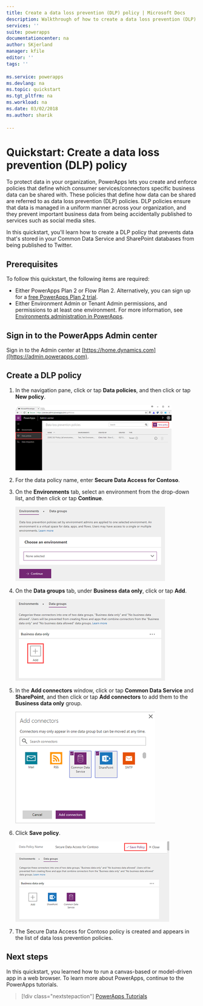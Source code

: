 ```yaml
---
title: Create a data loss prevention (DLP) policy | Microsoft Docs
description: Walkthrough of how to create a data loss prevention (DLP) policy
services: ''
suite: powerapps
documentationcenter: na
author: SKjerland
manager: kfile
editor: ''
tags: ''

ms.service: powerapps
ms.devlang: na
ms.topic: quickstart
ms.tgt_pltfrm: na
ms.workload: na
ms.date: 03/02/2018
ms.author: sharik

---
```

# Quickstart: Create a data loss prevention (DLP) policy
To protect data in your organization, PowerApps lets you create and enforce policies that define which consumer services/connectors specific business data can be shared with. These policies that define how data can be shared are referred to as data loss prevention (DLP) policies. DLP policies ensure that data is managed in a uniform manner across your organization, and they prevent important business data from being accidentally published to services such as social media sites.

In this quickstart, you'll learn how to create a DLP policy that prevents data that's stored in your Common Data Service and SharePoint databases from being published to Twitter.

## Prerequisites
To follow this quickstart, the following items are required:
* Either PowerApps Plan 2 or Flow Plan 2. Alternatively, you can sign up for a [free PowerApps Plan 2 trial](https://web.powerapps.com/signup?redirect=marketing&email=).
* Either Environment Admin or Tenant Admin permissions, and permissions to at least one environment. For more information, see [Environments administration in PowerApps](administrator/environments-administration.md).

## Sign in to the PowerApps Admin center
Sign in to the Admin center at [https://home.dynamics.com]([https://admin.powerapps.com).

## Create a DLP policy
1. In the navigation pane, click or tap **Data policies**, and then click or tap **New policy**.

    ![](./media/create-dlp-policy/new-data-policy.png)
2. For the data policy name, enter **Secure Data Access for Contoso**.
3. On the **Environments** tab, select an environment from the drop-down list, and then click or tap **Continue**.

    ![](./media/create-dlp-policy/select-environment.png)
4. On the **Data groups** tab, under **Business data only**, click or tap **Add**.

    ![](./media/create-dlp-policy/data-groups.png)
5. In the **Add connectors** window, click or tap **Common Data Service** and **SharePoint**, and then click or tap **Add connectors** to add them to the **Business data only** group.

    ![](./media/create-dlp-policy/add-connectors.png)
6. Click **Save policy**.

    ![](./media/create-dlp-policy/save-policy.png)
7. The Secure Data Access for Contoso policy is created and appears in the list of data loss prevention policies.
## Next steps
In this quickstart, you learned how to run a canvas-based or model-driven app in a web browser. To learn more about PowerApps, continue to the PowerApps tutorials.

> [!div class="nextstepaction"]
> [PowerApps Tutorials](get-started-create-from-blank.md)
